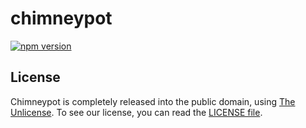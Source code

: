 # chimneypot

[![npm version](https://badge.fury.io/js/chimneypot.svg)](https://badge.fury.io/js/chimneypot)

## License

Chimneypot is completely released into the public domain, using [The Unlicense](http://unlicense.org). To see our license, you can read the [LICENSE file](/LICENSE).
